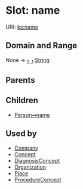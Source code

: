 
# Slot: name




URI: [ks:name](https://w3id.org/linkml/tests/kitchen_sink/name)


## Domain and Range

None &#8594;  <sub>0..1</sub> [String](String.md)

## Parents


## Children

 *  [Person➞name](Person_name.md)

## Used by

 * [Company](Company.md)
 * [Concept](Concept.md)
 * [DiagnosisConcept](DiagnosisConcept.md)
 * [Organization](Organization.md)
 * [Place](Place.md)
 * [ProcedureConcept](ProcedureConcept.md)
